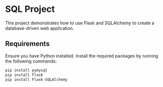 # SQL Project

This project demonstrates how to use Flask and SQLAlchemy to create a database-driven web application.

## Requirements

Ensure you have Python installed. Install the required packages by running the following commands:

```bash
pip install pymysql
pip install Flask
pip install Flask-SQLAlchemy
